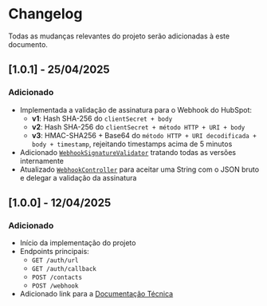# Changelog

Todas as mudanças relevantes do projeto serão adicionadas à este documento.

## [1.0.1] - 25/04/2025
### Adicionado
- Implementada a validação de assinatura para o Webhook do HubSpot:
  - **v1**: Hash SHA-256 do `clientSecret + body`
  - **v2**: Hash SHA-256 do `clientSecret + método HTTP + URI + body`
  - **v3**: HMAC-SHA256 + Base64 do `método HTTP + URI decodificada + body + timestamp`, rejeitando timestamps acima de 5 minutos
- Adicionado [`WebhookSignatureValidator`](src/main/java/com/meetime/hubspotintegration/util/WebhookSignatureValidator.java) tratando todas as versões internamente
- Atualizado [`WebhookController`](src/main/java/com/meetime/hubspotintegration/controller/WebhookController.java) para aceitar uma String com o JSON bruto e delegar a validação da assinatura

## [1.0.0] - 12/04/2025
### Adicionado
- Início da implementação do projeto
-  Endpoints principais:
   - `GET /auth/url`
   - `GET /auth/callback`
   - `POST /contacts`
   - `POST /webhook`
- Adicionado link para a [Documentação Técnica](DOCUMENTATION.md)
